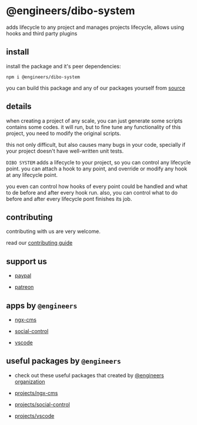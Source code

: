 # @engineers/dibo-system

adds lifecycle to any project and manages projects lifecycle, allows using hooks and third party plugins

## install

install the package and it's peer dependencies:

```
npm i @engineers/dibo-system
```

you can build this package and any of our packages yourself from [source](https://github.com/eng-dibo/dibo/tree/main/packages)



## details

when creating a project of any scale, you can just generate some scripts contains some codes.
it will run, but to fine tune any functionality of this project, you need to modify the original scripts.

this not only difficult, but also causes many bugs in your code, specially if your project doesn't have well-written unit tests.

`DIBO SYSTEM` adds a lifecycle to your project, so you can control any lifecycle point.
you can attach a hook to any point, and override or modify any hook at any lifecycle point.

you even can control how hooks of every point could be handled and what to de before and after every hook run. also, you can control what to do before and after every lifecycle pont finishes its job.



## contributing

contributing with us are very welcome.

read our [contributing guide](https://github.com/eng-dibo/dibo/blob/main/CONTRIBUTING.md)

## support us



- [paypal](https://paypal.me/group99001)

- [patreon](https://www.patreon.com/GoogleDev)

## apps by `@engineers`



- [ngx-cms](https://github.com/eng-dibo/dibo/tree/main/projects/ngx-cms)
  

- [social-control](https://github.com/eng-dibo/dibo/tree/main/projects/social-control)
  

- [vscode](https://github.com/eng-dibo/dibo/tree/main/projects/vscode)
  

## useful packages by `@engineers`

- check out these useful packages that created by [@engineers organization](https://www.npmjs.com/org/engineers)



- [projects/ngx-cms](https://www.npmjs.com/package/@engineers/projects/ngx-cms)
  

- [projects/social-control](https://www.npmjs.com/package/@engineers/projects/social-control)
  

- [projects/vscode](https://www.npmjs.com/package/@engineers/projects/vscode)
  
